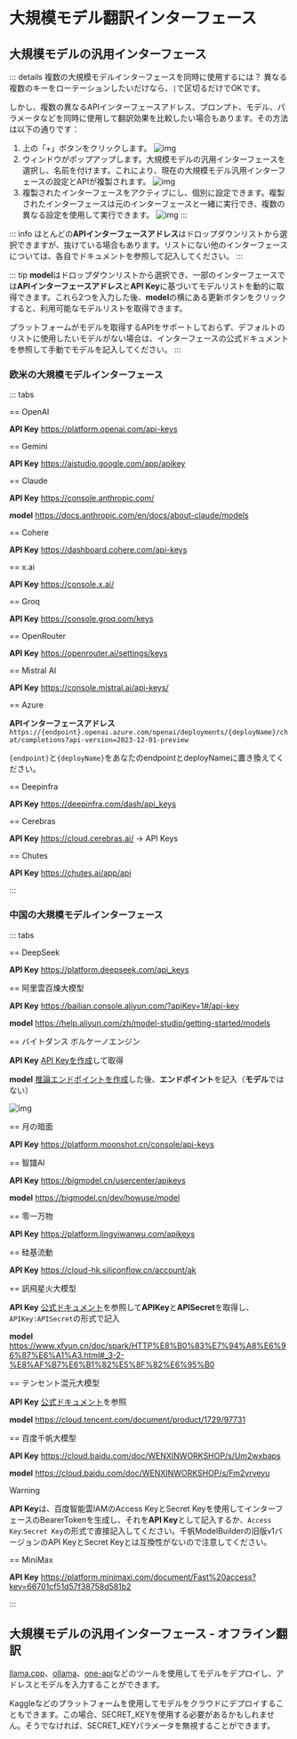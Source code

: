# 大規模モデル翻訳インターフェース

## 大規模モデルの汎用インターフェース

::: details 複数の大規模モデルインターフェースを同時に使用するには？
異なる複数のキーをローテーションしたいだけなら、`|`で区切るだけでOKです。

しかし、複数の異なるAPIインターフェースアドレス、プロンプト、モデル、パラメータなどを同時に使用して翻訳効果を比較したい場合もあります。その方法は以下の通りです：

1. 上の「+」ボタンをクリックします。
   ![img](https://image.lunatranslator.org/zh/damoxing/extraapi1.png)
1. ウィンドウがポップアップします。大規模モデルの汎用インターフェースを選択し、名前を付けます。これにより、現在の大規模モデル汎用インターフェースの設定とAPIが複製されます。
   ![img](https://image.lunatranslator.org/zh/damoxing/extraapi2.png)
1. 複製されたインターフェースをアクティブにし、個別に設定できます。複製されたインターフェースは元のインターフェースと一緒に実行でき、複数の異なる設定を使用して実行できます。
   ![img](https://image.lunatranslator.org/zh/damoxing/extraapi3.png)
:::

::: info
ほとんどの**APIインターフェースアドレス**はドロップダウンリストから選択できますが、抜けている場合もあります。リストにない他のインターフェースについては、各自でドキュメントを参照して記入してください。
:::

::: tip
**model**はドロップダウンリストから選択でき、一部のインターフェースでは**APIインターフェースアドレス**と**API Key**に基づいてモデルリストを動的に取得できます。これら2つを入力した後、**model**の横にある更新ボタンをクリックすると、利用可能なモデルリストを取得できます。

プラットフォームがモデルを取得するAPIをサポートしておらず、デフォルトのリストに使用したいモデルがない場合は、インターフェースの公式ドキュメントを参照して手動でモデルを記入してください。
:::

### 欧米の大規模モデルインターフェース

::: tabs

== OpenAI

**API Key** https://platform.openai.com/api-keys

== Gemini

**API Key** https://aistudio.google.com/app/apikey

== Claude

**API Key** https://console.anthropic.com/

**model** https://docs.anthropic.com/en/docs/about-claude/models

== Cohere

**API Key** https://dashboard.cohere.com/api-keys

== x.ai

**API Key** https://console.x.ai/

== Groq

**API Key** https://console.groq.com/keys

== OpenRouter

**API Key** https://openrouter.ai/settings/keys

== Mistral AI

**API Key** https://console.mistral.ai/api-keys/

== Azure

**APIインターフェースアドレス** `https://{endpoint}.openai.azure.com/openai/deployments/{deployName}/chat/completions?api-version=2023-12-01-preview`

`{endpoint}`と`{deployName}`をあなたのendpointとdeployNameに置き換えてください。

== Deepinfra


**API Key** https://deepinfra.com/dash/api_keys

== Cerebras

**API Key** https://cloud.cerebras.ai/  ->  API Keys

== Chutes

**API Key** https://chutes.ai/app/api


:::

### 中国の大規模モデルインターフェース

::: tabs

== DeepSeek

**API Key** https://platform.deepseek.com/api_keys

== 阿里雲百煉大模型

**API Key** https://bailian.console.aliyun.com/?apiKey=1#/api-key

**model** https://help.aliyun.com/zh/model-studio/getting-started/models

== バイトダンス ボルケーノエンジン

**API Key** [API Keyを作成](https://console.volcengine.com/ark/region:ark+cn-beijing/apiKey?apikey=%7B%7D)して取得

**model** [推論エンドポイントを作成](https://console.volcengine.com/ark/region:ark+cn-beijing/endpoint?current=1&pageSize=10)した後、**エンドポイント**を記入（**モデル**ではない）

![img](https://image.lunatranslator.org/zh/damoxing/doubao.png)

== 月の暗面

**API Key** https://platform.moonshot.cn/console/api-keys

== 智譜AI

**API Key** https://bigmodel.cn/usercenter/apikeys

**model** https://bigmodel.cn/dev/howuse/model

== 零一万物

**API Key** https://platform.lingyiwanwu.com/apikeys

== 硅基流動

**API Key** https://cloud-hk.siliconflow.cn/account/ak

== 訊飛星火大模型

**API Key** [公式ドキュメント](https://www.xfyun.cn/doc/spark/HTTP%E8%B0%83%E7%94%A8%E6%96%87%E6%A1%A3.html#_3-%E8%AF%B7%E6%B1%82%E8%AF%B4%E6%98%8E)を参照して**APIKey**と**APISecret**を取得し、`APIKey:APISecret`の形式で記入

**model** https://www.xfyun.cn/doc/spark/HTTP%E8%B0%83%E7%94%A8%E6%96%87%E6%A1%A3.html#_3-2-%E8%AF%B7%E6%B1%82%E5%8F%82%E6%95%B0

== テンセント混元大模型

**API Key** [公式ドキュメント](https://cloud.tencent.com/document/product/1729/111008)を参照

**model** https://cloud.tencent.com/document/product/1729/97731

== 百度千帆大模型

**API Key** https://cloud.baidu.com/doc/WENXINWORKSHOP/s/Um2wxbaps

**model** https://cloud.baidu.com/doc/WENXINWORKSHOP/s/Fm2vrveyu

>[!WARNING]
>**API Key**は、百度智能雲IAMのAccess KeyとSecret Keyを使用してインターフェースのBearerTokenを生成し、それを**API Key**として記入するか、`Access Key`:`Secret Key`の形式で直接記入してください。千帆ModelBuilderの旧版v1バージョンのAPI KeyとSecret Keyとは互換性がないので注意してください。

== MiniMax

**API Key** https://platform.minimaxi.com/document/Fast%20access?key=66701cf51d57f38758d581b2

:::

## 大規模モデルの汎用インターフェース - オフライン翻訳

[llama.cpp](https://github.com/ggerganov/llama.cpp)、[ollama](https://github.com/ollama/ollama)、[one-api](https://github.com/songquanpeng/one-api)などのツールを使用してモデルをデプロイし、アドレスとモデルを入力することができます。

Kaggleなどのプラットフォームを使用してモデルをクラウドにデプロイすることもできます。この場合、SECRET_KEYを使用する必要があるかもしれません。そうでなければ、SECRET_KEYパラメータを無視することができます。
